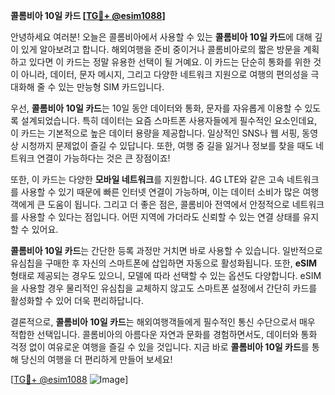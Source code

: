 **콜롬비아 10일 카드 [[TG💪+ @esim1088](https://t.me/s/esim1088)]**

안녕하세요 여러분! 오늘은 콜롬비아에서 사용할 수 있는 **콜롬비아 10일 카드**에 대해 깊이 있게 알아보려고 합니다. 해외여행을 준비 중이거나 콜롬비아로의 짧은 방문을 계획하고 있다면 이 카드는 정말 유용한 선택이 될 거예요. 이 카드는 단순히 통화를 위한 것이 아니라, 데이터, 문자 메시지, 그리고 다양한 네트워크 지원으로 여행의 편의성을 극대화해 줄 수 있는 만능형 SIM 카드입니다.

우선, **콜롬비아 10일 카드**는 10일 동안 데이터와 통화, 문자를 자유롭게 이용할 수 있도록 설계되었습니다. 특히 데이터는 요즘 스마트폰 사용자들에게 필수적인 요소인데요, 이 카드는 기본적으로 높은 데이터 용량을 제공합니다. 일상적인 SNS나 웹 서핑, 동영상 시청까지 문제없이 즐길 수 있답니다. 또한, 여행 중 길을 잃거나 정보를 찾을 때도 네트워크 연결이 가능하다는 것은 큰 장점이죠!

또한, 이 카드는 다양한 **모바일 네트워크**를 지원합니다. 4G LTE와 같은 고속 네트워크를 사용할 수 있기 때문에 빠른 인터넷 연결이 가능하며, 이는 데이터 소비가 많은 여행객에게 큰 도움이 됩니다. 그리고 더 좋은 점은, 콜롬비아 전역에서 안정적으로 네트워크를 사용할 수 있다는 점입니다. 어떤 지역에 가더라도 신뢰할 수 있는 연결 상태를 유지할 수 있어요.

**콜롬비아 10일 카드**는 간단한 등록 과정만 거치면 바로 사용할 수 있습니다. 일반적으로 유심칩을 구매한 후 자신의 스마트폰에 삽입하면 자동으로 활성화됩니다. 또한, **eSIM** 형태로 제공되는 경우도 있으니, 모델에 따라 선택할 수 있는 옵션도 다양합니다. eSIM을 사용할 경우 물리적인 유심칩을 교체하지 않고도 스마트폰 설정에서 간단히 카드를 활성화할 수 있어 더욱 편리하답니다.

결론적으로, **콜롬비아 10일 카드**는 해외여행객들에게 필수적인 통신 수단으로서 매우 적합한 선택입니다. 콜롬비아의 아름다운 자연과 문화를 경험하면서도, 데이터와 통화 걱정 없이 여유로운 여행을 즐길 수 있을 것입니다. 지금 바로 **콜롬비아 10일 카드**를 통해 당신의 여행을 더 편리하게 만들어 보세요!

[[TG💪+ @esim1088](https://t.me/s/esim1088) ![Image](https://i.postimg.cc/Y0z9fWf4/image.png)]